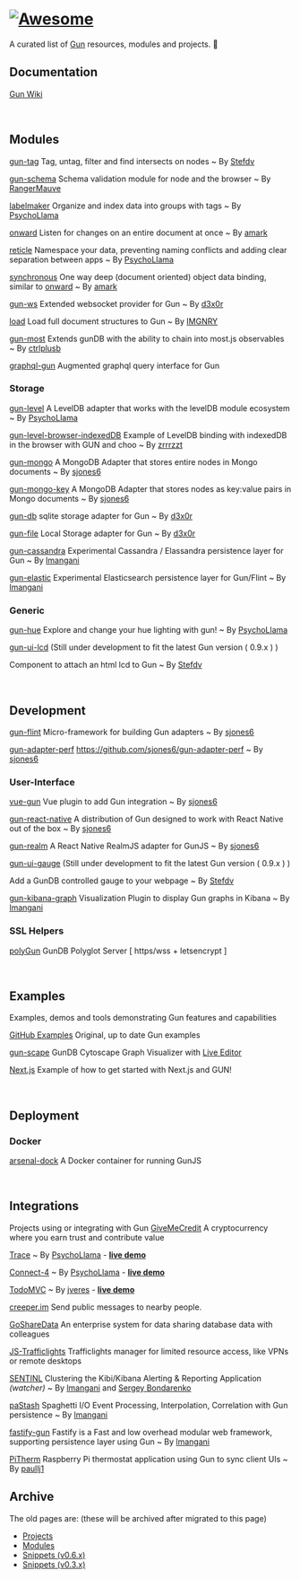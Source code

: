 # [![Awesome](https://awesome.re/badge.svg)](https://awesome.re)
A curated list of [Gun](https://github.com/amark/gun) resources, modules and projects.  :gun: 

## Documentation
[Gun Wiki](https://github.com/amark/gun/wiki/)

<br>

## Modules

[gun-tag](https://www.npmjs.com/package/gun-tag)
Tag, untag, filter and find intersects on nodes ~ By [Stefdv](https://github.com/stefdv)

[gun-schema](https://github.com/gundb/gun-schema)
Schema validation module for node and the browser ~ By [RangerMauve](https://github.com/RangerMauve)

[labelmaker](https://github.com/PsychoLlama/labelmaker)
Organize and index data into groups with tags ~ By [PsychoLlama](https://github.com/PsychoLlama)

[onward](https://github.com/gundb/onward)
Listen for changes on an entire document at once ~ By [amark](https://github.com/amark)

[reticle](https://github.com/PsychoLlama/Reticle)
Namespace your data, preventing naming conflicts and adding clear separation between apps ~ By [PsychoLlama](https://github.com/PsychoLlama)

[synchronous](https://github.com/gundb/synchronous)
One way deep (document oriented) object data binding, similar to [onward](https://github.com/gundb/onward) ~ By [amark](https://github.com/amark)

[gun-ws](https://github.com/d3x0r/gun-ws)
Extended websocket provider for Gun ~ By [d3x0r](https://github.com/d3x0r)

[load](https://github.com/IMGNRY/load)
Load full document structures to Gun ~ By [IMGNRY](https://github.com/IMGNRY)

[gun-most](https://github.com/ctrlplusb/gun-most)
Extends gunDB with the ability to chain into most.js observables ~ By [ctrlplusb](https://github.com/ctrlplusb)

[graphql-gun](https://github.com/brysgo/graphql-gun)
Augmented graphql query interface for Gun

### Storage
[gun-level](https://github.com/PsychoLlama/gun-level)
A LevelDB adapter that works with the levelDB module ecosystem ~ By [PsychoLlama](https://github.com/PsychoLlama)

[gun-level-browser-indexedDB](https://github.com/zrrrzzt/choo-gun-leveldb-test)
Example of LevelDB binding with indexedDB in the browser with GUN and choo ~ By [zrrrzzt](https://github.com/zrrrzzt)

[gun-mongo](https://github.com/sjones6/gun-mongo)
A MongoDB Adapter that stores entire nodes in Mongo documents ~ By [sjones6](https://github.com/sjones6)

[gun-mongo-key](https://github.com/sjones6/gun-mongo-key)
A MongoDB Adapter that stores nodes as key:value pairs in Mongo documents ~ By [sjones6](https://github.com/sjones6)

[gun-db](https://github.com/d3x0r/gun-db)
sqlite storage adapter for Gun ~ By [d3x0r](https://github.com/d3x0r)

[gun-file](https://github.com/d3x0r/gun-file)
Local Storage adapter for Gun ~ By [d3x0r](https://github.com/d3x0r)

[gun-cassandra](https://github.com/lmangani/gun-cassandra)
Experimental Cassandra / Elassandra persistence layer for Gun ~ By [lmangani](https://github.com/lmangani)

[gun-elastic](https://github.com/lmangani/gun-elastic)
Experimental Elasticsearch persistence layer for Gun/Flint ~ By [lmangani](https://github.com/lmangani)

### Generic
[gun-hue](https://github.com/PsychoLlama/gun-hue)
Explore and change your hue lighting with gun! ~ By [PsychoLlama](https://github.com/PsychoLlama)

[gun-ui-lcd](https://github.com/Stefdv/gun-ui-lcd) 
(Still under development to fit the latest Gun version ( 0.9.x ) )

Component to attach an html lcd to Gun ~ By [Stefdv](https://github.com/Stefdv)

<br>

## Development

[gun-flint](https://github.com/sjones6/gun-flint)
Micro-framework for building Gun adapters ~ By [sjones6](https://github.com/sjones6)

[gun-adapter-perf](https://github.com/sjones6/gun-adapter-perf)
https://github.com/sjones6/gun-adapter-perf ~ By [sjones6](https://github.com/sjones6)

### User-Interface
[vue-gun](https://github.com/sjones6/vue-gun)
Vue plugin to add Gun integration ~ By [sjones6](https://github.com/sjones6)

[gun-react-native](https://github.com/sjones6/gun-react-native)
A distribution of Gun designed to work with React Native out of the box ~ By [sjones6](https://github.com/sjones6)

[gun-realm](https://github.com/sjones6/gun-realm)
A React Native RealmJS adapter for GunJS ~ By [sjones6](https://github.com/sjones6)

[gun-ui-gauge](https://github.com/Stefdv/gun-ui-gauge)
(Still under development to fit the latest Gun version ( 0.9.x ) )

Add a GunDB controlled gauge to your webpage ~ By [Stefdv](https://github.com/Stefdv)

[gun-kibana-graph](https://github.com/lmangani/kibana_graph)
Visualization Plugin to display Gun graphs in Kibana ~ By [lmangani](https://github.com/lmangani)


### SSL Helpers
[polyGun](https://github.com/lmangani/polyGun-letsencrypt)
GunDB Polyglot Server [ https/wss + letsencrypt ]


<br>

## Examples
Examples, demos and tools demonstrating Gun features and capabilities

[GitHub Examples](https://github.com/amark/gun/tree/master/examples)
Original, up to date Gun examples

[gun-scape](https://github.com/lmangani/gun-scape)
GunDB Cytoscape Graph Visualizer with [Live Editor](https://goo.gl/qDTBx7)

[Next.js](https://github.com/zrrrzzt/gun-next-example)
Example of how to get started with Next.js and GUN!

<br>

## Deployment
### Docker
[arsenal-dock](https://github.com/sjones6/arsenal-dock)
A Docker container for running GunJS

<br>

## Integrations
Projects using or integrating with Gun
[GiveMeCredit](https://github.com/GiveMeCredit/extension)
A cryptocurrency where you earn trust and contribute value

[Trace](https://github.com/PsychoLlama/Trace) 
~ By [PsychoLlama](https://github.com/PsychoLlama) - **[live demo](http://trace.gundb.io)**

[Connect-4](https://github.com/PsychoLlama/connect-four) 
~ By [PsychoLlama](https://github.com/PsychoLlama) - **[live demo](https://gun-c4.herokuapp.com/)**

[TodoMVC](https://github.com/jveres/todomvc) 
~ By [jveres](https://github.com/jveres) - **[live demo](http://todos.loqali.com/)**

[creeper.im](https://creeper.im)
Send public messages to nearby people.

[GoShareData](https://github.com/zubairq/GoShareData)
An enterprise system for data sharing database data with colleagues 

[JS-Trafficlights](https://github.com/niccord/js-trafficlights)
Trafficlights manager for limited resource access, like VPNs or remote desktops

[SENTINL](https://github.com/sirensolutions/sentinl)
Clustering the Kibi/Kibana Alerting & Reporting Application _(watcher)_ ~ By [lmangani](https://github.com/lmangani) and [Sergey Bondarenko](https://github.com/sergibondarenko)

[paStash](https://github.com/sipcapture/paStash)
Spaghetti I/O Event Processing, Interpolation, Correlation with Gun persistence ~ By [lmangani](https://github.com/lmangani)

[fastify-gun](https://github.com/lmangani/fastify-gun)
Fastify is a Fast and low overhead modular web framework, supporting persistence layer using Gun ~ By [lmangani](https://github.com/lmangani)

[PiTherm](https://github.com/paullj1/PiTherm)
Raspberry Pi thermostat application using Gun to sync client UIs ~ By [paullj1](https://github.com/paullj1)

## Archive

The old pages are: (these will be archived after migrated to this page)

 - [Projects](https://github.com/amark/gun/wiki/Projects)
 - [Modules](https://github.com/amark/gun/wiki/Modules)
 - [Snippets (v0.6.x)](https://github.com/amark/gun/wiki/Snippets-(v0.6.x))
 - [Snippets (v0.3.x)](https://github.com/amark/gun/wiki/Snippets-(v0.3.x))